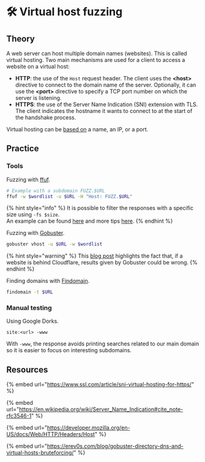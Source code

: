 # 🛠️ Virtual host fuzzing

## Theory

A web server can host multiple domain names (websites). This is called virtual hosting. Two main mechanisms are used for a client to access a website on a virtual host:

* **HTTP**: the use of the `Host` request header. The client uses the **\<host>** directive to connect to the domain name of the server. Optionally, it can use the **\<port>** directive to specify a TCP port number on which the server is listening.
* **HTTPS**: the use of the Server Name Indication (SNI) extension with TLS. The client indicates the hostname it wants to connect to at the start of the handshake process.

Virtual hosting can be [based on](https://en.wikipedia.org/wiki/Virtual_hosting#Name-based) a name, an IP, or a port.

## Practice

### Tools

Fuzzing with [ffuf](https://github.com/ffuf/ffuf).

```bash
# Example with a subdomain FUZZ.$URL
ffuf -w $wordlist -u $URL -H "Host: FUZZ.$URL"
```

{% hint style="info" %}
It is possible to filter the responses with a specific size using `-fs $size`.\
An example can be found [here](https://asciinema.org/a/211360) and more tips [here](https://codingo.io/tools/ffuf/bounty/2020/09/17/everything-you-need-to-know-about-ffuf.html).
{% endhint %}

Fuzzing with [Gobuster](https://github.com/OJ/gobuster).

```bash
gobuster vhost -u $URL -w $wordlist
```

{% hint style="warning" %}
This [blog post](https://erev0s.com/blog/gobuster-directory-dns-and-virtual-hosts-bruteforcing/) highlights the fact that, if a website is behind Cloudflare, results given by Gobuster could be wrong. 
{% endhint %}

Finding domains with [Findomain](https://github.com/Findomain/Findomain).

```bash
findomain -t $URL
```

### Manual testing

Using Google Dorks.

```
site:<url> -www
```

With `-www`, the response avoids printing searches related to our main domain so it is easier to focus on interesting subdomains.

## Resources

{% embed url="https://www.ssl.com/article/sni-virtual-hosting-for-https/" %}

{% embed url="https://en.wikipedia.org/wiki/Server_Name_Indication#cite_note-rfc3546-1" %}

{% embed url="https://developer.mozilla.org/en-US/docs/Web/HTTP/Headers/Host" %}

{% embed url="https://erev0s.com/blog/gobuster-directory-dns-and-virtual-hosts-bruteforcing/" %}
